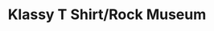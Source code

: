 ---
title: "Klassy T Shirt/Rock Museum"
url: /hamilton/klassy-t-shirt-rock-museum/
shop: Kleidung
---